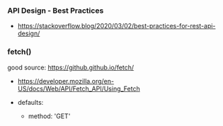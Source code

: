 
### API Design - Best Practices
- https://stackoverflow.blog/2020/03/02/best-practices-for-rest-api-design/

### fetch()
good source: https://github.github.io/fetch/
- https://developer.mozilla.org/en-US/docs/Web/API/Fetch_API/Using_Fetch

- defaults:
  - method: 'GET'
